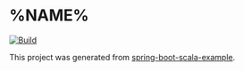 # %NAME%

[![Build](https://github.com/jecklgamis/spring-boot-scala-example/actions/workflows/build.yml/badge.svg)](https://github.com/jecklgamis/spring-boot-scala-example/actions/workflows/build.yml)

This project was generated from [spring-boot-scala-example](https://github.com/jecklgamis/spring-boot-scala-example).


